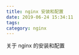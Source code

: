 ```yaml
---
title: nginx 安装和配置 
date: 2019-06-24 15:34:11
tags: 
category: nginx
---
```

关于 nginx 的安装和配置
<!-- more -->
